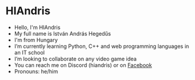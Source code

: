 # HIAndris
- Hello, I'm HIAndris
- My full name is István András Hegedűs
- I'm from Hungary
- I’m currently learning Python, C++ and web programming languages in an IT school
- I’m looking to collaborate on any video game idea
- You can reach me on Discord (hiandris) or on [Facebook](https://www.facebook.com/hiandris/)
- Pronouns: he/him

